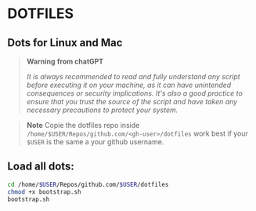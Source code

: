 # DOTFILES

## Dots for Linux and Mac

> **Warning** **from chatGPT**
>
> *It is always recommended to read and fully understand any script before executing it on your machine, as it can have unintended consequences or security implications. It's also a good practice to ensure that you trust the source of the script and have taken any necessary precautions to protect your system.*

> **Note**
> Copie the dotfiles repo inside `/home/$USER/Repos/github.com/<gh-user>/dotfiles` work best if your `$USER` is the same a your github username.

## Load all dots:

```sh
cd /home/$USER/Repos/github.com/$USER/dotfiles
chmod +x bootstrap.sh
bootstrap.sh
```